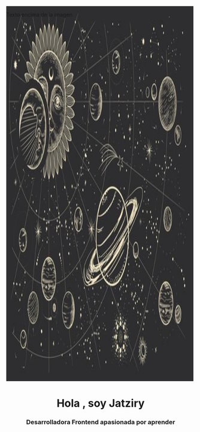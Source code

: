 <div style="position: relative;">
  <img src="images/si.jpg" alt="Descripción de la imagen" width="500" height="1000">
  <p style="position: absolute; top: 0; left: 0;">Texto encima de la imagen</p>
</div>
<h1 align="center">Hola , soy Jatziry</h1>
<h3 align="center">Desarrolladora Frontend apasionada por aprender</h3>



